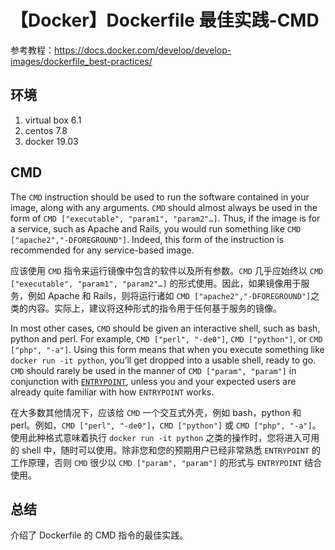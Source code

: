 # 【Docker】Dockerfile 最佳实践-CMD

参考教程：https://docs.docker.com/develop/develop-images/dockerfile_best-practices/

## 环境

1. virtual box 6.1
2. centos 7.8
3. docker 19.03

## CMD

The `CMD` instruction should be used to run the software contained in your image, along with any arguments. `CMD` should almost always be used in the form of `CMD ["executable", "param1", "param2"…]`. Thus, if the image is for a service, such as Apache and Rails, you would run something like `CMD ["apache2","-DFOREGROUND"]`. Indeed, this form of the instruction is recommended for any service-based image.

应该使用 `CMD` 指令来运行镜像中包含的软件以及所有参数。`CMD` 几乎应始终以 `CMD ["executable", "param1", "param2"…]` 的形式使用。因此，如果镜像用于服务，例如 Apache 和 Rails，则将运行诸如 `CMD ["apache2","-DFOREGROUND"]`之类的内容。实际上，建议将这种形式的指令用于任何基于服务的镜像。

In most other cases, `CMD` should be given an interactive shell, such as bash, python and perl. For example, `CMD ["perl", "-de0"]`, `CMD ["python"]`, or `CMD ["php", "-a"]`. Using this form means that when you execute something like `docker run -it python`, you’ll get dropped into a usable shell, ready to go. `CMD` should rarely be used in the manner of `CMD ["param", "param"]` in conjunction with [`ENTRYPOINT`](https://docs.docker.com/engine/reference/builder/#entrypoint), unless you and your expected users are already quite familiar with how `ENTRYPOINT` works.

在大多数其他情况下，应该给 `CMD` 一个交互式外壳，例如 bash，python 和 perl。例如，`CMD ["perl", "-de0"]`，`CMD ["python"]` 或 `CMD ["php", "-a"]`。使用此种格式意味着执行 `docker run -it python` 之类的操作时，您将进入可用的 shell 中，随时可以使用。除非您和您的预期用户已经非常熟悉 `ENTRYPOINT` 的工作原理，否则 `CMD` 很少以 `CMD ["param", "param"]` 的形式与 `ENTRYPOINT` 结合使用。

## 总结

介绍了 Dockerfile 的 CMD 指令的最佳实践。